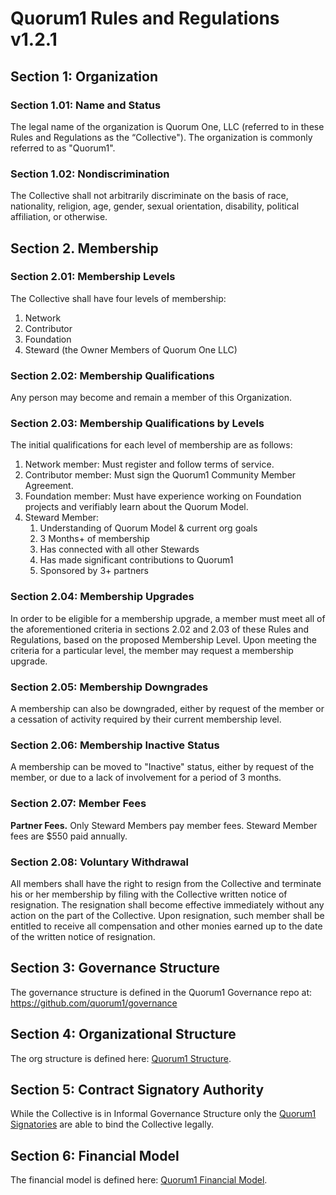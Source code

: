 # Quorum1 Rules and Regulations v1.2.1

## Section 1: Organization

### Section 1.01: Name and Status

The legal name of the organization is Quorum One, LLC (referred to in these Rules and Regulations as the “Collective"). The organization is commonly referred to as "Quorum1".

### Section 1.02: Nondiscrimination

The Collective shall not arbitrarily discriminate on the basis of race, nationality, religion, age, gender, sexual orientation, disability, political affiliation, or otherwise.

## Section 2. Membership

### Section 2.01: Membership Levels

The Collective shall have four levels of membership:
1. Network 
2. Contributor
3. Foundation
4. Steward (the Owner Members of Quorum One LLC)
 
### Section 2.02: Membership Qualifications

Any person may become and remain a member of this Organization.

### Section 2.03: Membership Qualifications by Levels

The initial qualifications for each level of membership are as follows:
1. Network member: Must register and follow terms of service.
2. Contributor member: Must sign the Quorum1 Community Member Agreement.
3. Foundation member: Must have experience working on Foundation projects and verifiably learn about the Quorum Model.
4. Steward Member:
   1. Understanding of Quorum Model & current org goals
   2. 3 Months+ of membership
   3. Has connected with all other Stewards
   4. Has made significant contributions to Quorum1
   5. Sponsored by 3+ partners

### Section 2.04: Membership Upgrades

In order to be eligible for a membership upgrade, a member must meet all of the aforementioned criteria in sections 2.02 and 2.03 of these Rules and Regulations, based on the proposed Membership Level. Upon meeting the criteria for a particular level, the member may request a membership upgrade. 
 
### Section 2.05: Membership Downgrades

A membership can also be downgraded, either by request of the member or a cessation of activity required by their current membership level.

### Section 2.06: Membership Inactive Status

A membership can be moved to "Inactive" status, either by request of the member, or due to a lack of involvement for a period of 3 months.
 
### Section 2.07: Member Fees
 
**Partner Fees.** Only Steward Members pay member fees. Steward Member fees are $550 paid annually.
 
### Section 2.08: Voluntary Withdrawal
 
All members shall have the right to resign from the Collective and terminate his or her membership by filing with the Collective written notice of resignation. The resignation shall become effective immediately without any action on the part of the Collective. Upon resignation, such member shall be entitled to receive all compensation and other monies earned up to the date of the written notice of resignation.

## Section 3: Governance Structure

The governance structure is defined in the Quorum1 Governance repo at: https://github.com/quorum1/governance

## Section 4: Organizational Structure

The org structure is defined here: [Quorum1 Structure](./structure.md).

## Section 5: Contract Signatory Authority

While the Collective is in Informal Governance Structure only the [Quorum1 Signatories](./glossary.md#quorum1-signatories) are able to bind the Collective legally.

## Section 6: Financial Model

The financial model is defined here: [Quorum1 Financial Model](./financial-model.md).
